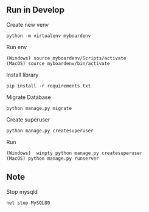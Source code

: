 ## Run in Develop
Create new venv
```
python -m virtualenv myboardenv
```

Run env
```
(Windows) source myboardenv/Scripts/activate
(MacOS) source myboardenv/bin/activate
```

Install library
```
pip install -r requirements.txt
```

Migrate Database
```
python manage.py migrate
```

Create superuser
```
python manage.py createsuperuser
```

Run
```
(Windows)  winpty python manage.py createsuperuser
(MacOS) python manage.py runserver
```

## Note
Stop mysqld
```
net stop MySQL80
```
